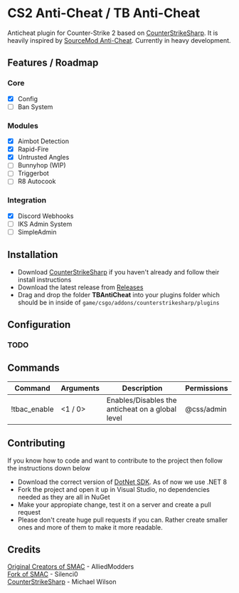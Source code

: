 # CS2 Anti-Cheat / TB Anti-Cheat
Anticheat plugin for Counter-Strike 2 based on [CounterStrikeSharp](https://github.com/roflmuffin/CounterStrikeSharp). It is heavily inspired by [SourceMod Anti-Cheat](https://github.com/Silenci0/SMAC). Currently in heavy development.

## Features / Roadmap
### Core
- [x] Config
- [ ] Ban System

### Modules
- [x] Aimbot Detection
- [x] Rapid-Fire
- [x] Untrusted Angles
- [ ] Bunnyhop (WIP)
- [ ] Triggerbot
- [ ] R8 Autocook

### Integration
- [x] Discord Webhooks
- [ ] IKS Admin System
- [ ] SimpleAdmin

## Installation
- Download [CounterStrikeSharp](https://github.com/roflmuffin/CounterStrikeSharp) if you haven't already and follow their install instructions
- Download the latest release from [Releases](https://github.com/killerbigpoint/cs2-anticheat/releases)
- Drag and drop the folder **TBAntiCheat** into your plugins folder which should be in inside of `game/csgo/addons/counterstrikesharp/plugins`

## Configuration
### TODO

## Commands
| Command         | Arguments                         | Description                                                          | Permissions |
|-----------------|-----------------------------------|----------------------------------------------------------------------|-------------|
| !tbac_enable     | <1 / 0>                          | Enables/Disables the anticheat on a global level                     | @css/admin  |

## Contributing
If you know how to code and want to contribute to the project then follow the instructions down below
- Download the correct version of [DotNet SDK](https://dotnet.microsoft.com/en-us/download/dotnet/8.0). As of now we use .NET 8
- Fork the project and open it up in Visual Studio, no dependencies needed as they are all in NuGet
- Make your appropiate change, test it on a server and create a pull request
- Please don't create huge pull requests if you can. Rather create smaller ones and more of them to make it more readable.

## Credits
[Original Creators of SMAC](https://forums.alliedmods.net/forumdisplay.php?f=133) - AlliedModders<br />
[Fork of SMAC](https://github.com/Silenci0/SMAC) - Silenci0<br />
[CounterStrikeSharp](https://github.com/roflmuffin/CounterStrikeSharp) - Michael Wilson<br />
